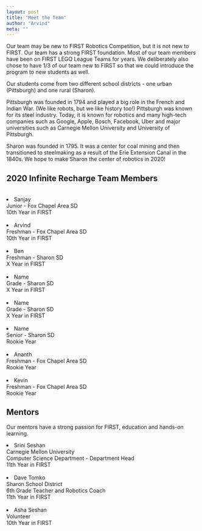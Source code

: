 ```yaml
---
layout: post
title: "Meet the Team"
author: "Arvind"
meta: ""
---
```


Our team may be new to FIRST Robotics Competition, but it is not new to FIRST. Our team has a strong FIRST foundation. Most of our team members have been on FIRST LEGO League Teams for years. We deliberately also chose to have 1/3 of our team new to FIRST so that we could introduce the program to new students as well.

Our students come from two different school districts - one urban (Pittsburgh) and one rural (Sharon).

Pittsburgh was founded in 1794 and played a big role in the French and Indian War. (We like robots, but we like history too!) Pittsburgh was known for its steel industry. Today, it is known for robotics and many high-tech companies such as Google, Apple, Bosch, Facebook, Uber and major universities such as Carnegie Mellon University and University of Pittsburgh.

Sharon was founded in 1795. It was a center for coal mining and then transitioned to steelmaking as a result of the Erie Extension Canal in the 1840s. We hope to make Sharon the center of robotics in 2020!

## 2020 Infinite Recharge Team Members
<br>
<li>
Sanjay
<br>
Junior - Fox Chapel Area SD
<br>
10th Year in FIRST
</li>
<br>
<li>
Arvind
<br>
Freshman - Fox Chapel Area SD
<br>
10th Year in FIRST
</li>
<br>
<li>
Ben
<br>
Freshman - Sharon SD
<br>
X Year in FIRST
</li>
<br>
<li>
Name
<br>
Grade - Sharon SD
<br>
X Year in FIRST
</li>
<br>
<li>
Name
<br>
Grade - Sharon SD
<br>
X Year in FIRST
</li>
<br>
<li>
Name
<br>
Senior - Sharon SD
<br>
Rookie Year
</li>
<br>
<li>
Ananth
<br>
Freshman - Fox Chapel Area SD
<br>
Rookie Year
</li>
<br>
<li>
Kevin
<br>
Freshman - Fox Chapel Area SD
<br>
Rookie Year
</li>


## Mentors

Our mentors have a strong passion for FIRST, education and hands-on learning.

<li>
Srini Seshan
<br>
Carnegie Mellon University
<br>
Computer Science Department - Department Head
<br>
11th Year in FIRST
</li>

<br>

<li>
Dave Tomko
<br>
Sharon School District
<br>
6th Grade Teacher and Robotics Coach
<br>
11th Year in FIRST
</li>

<br>

<li>
Asha Seshan
<br>
Volunteer
<br>
10th Year in FIRST
</li>








<html>
  <head>
  </head>
  <body>
<!--    <p>Hello, World!</p>
  </body>
</html>
```


In arcu magna, aliquet vel pretium et, molestie et arcu. Mauris lobortis nulla et felis ullamcorper bibendum. Phasellus et hendrerit mauris.

#### You might want a sub-subheading (h4)

In arcu magna, aliquet vel pretium et, molestie et arcu. Mauris lobortis nulla et felis ullamcorper bibendum. Phasellus et hendrerit mauris.

In arcu magna, aliquet vel pretium et, molestie et arcu. Mauris lobortis nulla et felis ullamcorper bibendum. Phasellus et hendrerit mauris.

#### But it's probably overkill (h4)

In arcu magna, aliquet vel pretium et, molestie et arcu. Mauris lobortis nulla et felis ullamcorper bibendum. Phasellus et hendrerit mauris.

### Oh hai, an unordered list!!

In arcu magna, aliquet vel pretium et, molestie et arcu. Mauris lobortis nulla et felis ullamcorper bibendum. Phasellus et hendrerit mauris.

- First item, yo
- Second item, dawg
- Third item, what what?!
- Fourth item, fo sheezy my neezy

### Oh hai, an ordered list!!

In arcu magna, aliquet vel pretium et, molestie et arcu. Mauris lobortis nulla et felis ullamcorper bibendum. Phasellus et hendrerit mauris.

1. First item, yo
2. Second item, dawg
3. Third item, what what?!
4. Fourth item, fo sheezy my neezy -->
